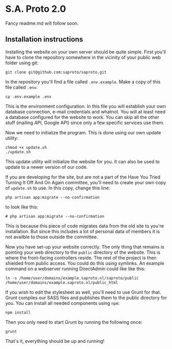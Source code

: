 # S.A. Proto 2.0

Fancy readme.md will follow soon.


## Installation instructions

Installing the website on your own server should be quite simple. First you'll have to clone the repository somewhere in the vicinity of your public web folder using git:

```
git clone git@github.com:saproto/saproto.git
```

In the repository you'll find a file called `.env.example`. Make a copy of this file called `.env`:

```
cp .env.example .env
```

This is the environment configuration. In this file you will establish your own database connection, e-mail credentials and whatnot. You will at least need a database configured for the website to work. You can skip all the other stuff (mailing API, Google API) since only a few specific services use them.

Now we need to initialize the program. This is done using our own update utility:

```
chmod +x update.sh
./update.sh
```

This update utility will initialize the website for you. It can also be used to update to a newer version of our code.

If you are developing for the site, but are not a part of the Have You Tried Turning It Off And On Again committee, you'll need to create your own copy of `update.sh` to use. In this copy, change this line:

```
php artisan app:migrate --no-confirmation
```

to look like this:

```
# php artisan app:migrate --no-confirmation
```

This is because this piece of code migrates data from the old site to you're installation. But since this includes a lot of personal data of members it is not availble to those outside the committee.

Now you have set-up your website correctly. The only thing that remains is pointing your web directory to the `public` directory of the website. This is where the front-facing controllers reside. The rest of the project is then shielded from public access. You could do this using symlinks. An example command on a webserver running DirectAdmin could like like this:

```
ln -s /home/user/domains/example.saproto.nl/saproto/public /home/user/domains/example.saproto.nl/public_html
```

If you wish to edit the stylesheet as well, you'll need to use Grunt for that. Grunt compiles our SASS files and publishes them to the public directory for you. You can install all needed components using `npm`:

```
npm install
```

Then you only need to start Grunt by running the following once:

```
grunt
```

That's it, everything should be up and running!
